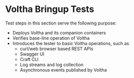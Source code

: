 # Voltha Bringup Tests

Test steps in this section serve the following purpose:

* Deploys Voltha and its companion containers
* Verifies base-line operation of Voltha
* Introduces the tester to basic Voltha operations, such as
    * curl/web browser based REST APIs
    * Swagger UI
    * Craft CLI
    * Log streams and log collection 
    * Asynchronous events published by Voltha

